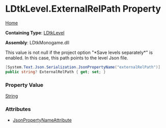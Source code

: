 # LDtkLevel\.ExternalRelPath Property

[Home](../../../README.md)

**Containing Type**: [LDtkLevel](../README.md)

**Assembly**: LDtkMonogame\.dll

  
 This value is not null if the project option "\*Save levels separately\*" is enabled\. In this case, this  path points to the level Json file\. 

```csharp
[System.Text.Json.Serialization.JsonPropertyName("externalRelPath")]
public string? ExternalRelPath { get; set; }
```

### Property Value

[String](https://docs.microsoft.com/en-us/dotnet/api/system.string)

### Attributes

* [JsonPropertyNameAttribute](https://docs.microsoft.com/en-us/dotnet/api/system.text.json.serialization.jsonpropertynameattribute)

